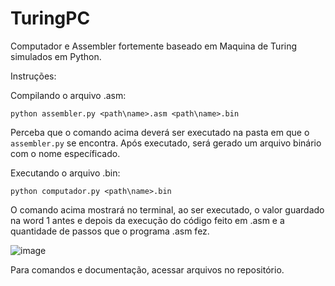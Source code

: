 # TuringPC
Computador e Assembler fortemente baseado em Maquina de Turing simulados em Python.

Instruções:

Compilando o arquivo .asm:

```python assembler.py <path\name>.asm <path\name>.bin```

Perceba que o comando acima deverá ser executado na pasta em que o ```assembler.py``` se encontra. Após executado, será gerado um arquivo binário com o nome específicado.

Executando o arquivo .bin:

```python computador.py <path\name>.bin```

O comando acima mostrará no terminal, ao ser executado, o valor guardado na word 1 antes e depois da execução do código feito em .asm e a quantidade de passos que o programa .asm fez.

![image](https://user-images.githubusercontent.com/82160387/179629292-2e2223d7-14c8-4424-8ba7-aaaae68adfeb.png)

Para comandos e documentação, acessar arquivos no repositório.
